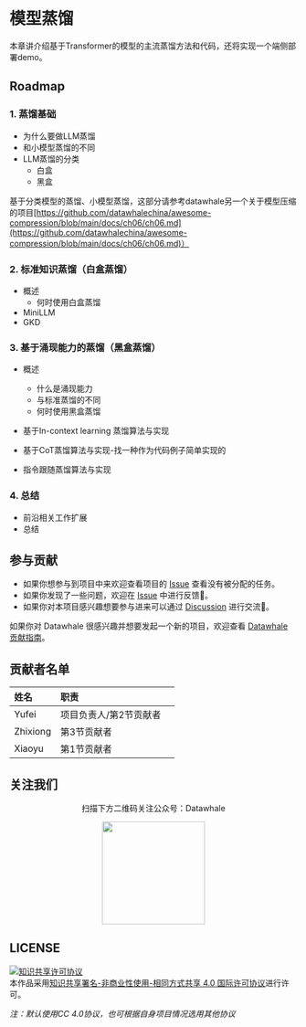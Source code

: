 # 模型蒸馏

本章讲介绍基于Transformer的模型的主流蒸馏方法和代码，还将实现一个端侧部署demo。

## Roadmap
### 1. 蒸馏基础

- 为什么要做LLM蒸馏
- 和小模型蒸馏的不同
- LLM蒸馏的分类
     - 白盒
     - 黑盒


基于分类模型的蒸馏、小模型蒸馏，这部分请参考datawhale另一个关于模型压缩的项目[https://github.com/datawhalechina/awesome-compression/blob/main/docs/ch06/ch06.md](https://github.com/datawhalechina/awesome-compression/blob/main/docs/ch06/ch06.md)）

### 2. 标准知识蒸馏（白盒蒸馏）
-  概述
      - 何时使用白盒蒸馏
-  MiniLLM
-  GKD

### 3. 基于涌现能力的蒸馏（黑盒蒸馏）
-  概述
      - 什么是涌现能力
      - 与标准蒸馏的不同
      - 何时使用黑盒蒸馏
- 基于In-context learning 蒸馏算法与实现

- 基于CoT蒸馏算法与实现-找一种作为代码例子简单实现的

- 指令跟随蒸馏算法与实现


### 4. 总结
- 前沿相关工作扩展
- 总结

## 参与贡献

- 如果你想参与到项目中来欢迎查看项目的 [Issue]() 查看没有被分配的任务。
- 如果你发现了一些问题，欢迎在 [Issue]() 中进行反馈🐛。
- 如果你对本项目感兴趣想要参与进来可以通过 [Discussion]() 进行交流💬。

如果你对 Datawhale 很感兴趣并想要发起一个新的项目，欢迎查看 [Datawhale 贡献指南](https://github.com/datawhalechina/DOPMC#%E4%B8%BA-datawhale-%E5%81%9A%E5%87%BA%E8%B4%A1%E7%8C%AE)。

## 贡献者名单

| 姓名 | 职责 |  |
| :----| :---- | :---- |
| Yufei | 项目负责人/第2节贡献者 |  |
| Zhixiong | 第3节贡献者 |  |
| Xiaoyu | 第1节贡献者 |  |



## 关注我们

<div align=center>
<p>扫描下方二维码关注公众号：Datawhale</p>
<img src="https://raw.githubusercontent.com/datawhalechina/pumpkin-book/master/res/qrcode.jpeg" width = "180" height = "180">
</div>

## LICENSE

<a rel="license" href="http://creativecommons.org/licenses/by-nc-sa/4.0/"><img alt="知识共享许可协议" style="border-width:0" src="https://img.shields.io/badge/license-CC%20BY--NC--SA%204.0-lightgrey" /></a><br />本作品采用<a rel="license" href="http://creativecommons.org/licenses/by-nc-sa/4.0/">知识共享署名-非商业性使用-相同方式共享 4.0 国际许可协议</a>进行许可。

*注：默认使用CC 4.0协议，也可根据自身项目情况选用其他协议*
